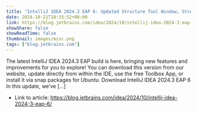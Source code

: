 ```yaml
---
title: "IntelliJ IDEA 2024.3 EAP 6: Updated Structure Tool Window, Streamlined GraalVM Native Image Debugging, and More"
date: 2024-10-21T10:33:52+00:00
link: https://blog.jetbrains.com/idea/2024/10/intellij-idea-2024-3-eap-6/
showShare: false
showReadTime: false
thumbnail: images/misc.png
tags: ["blog.jetbrains.com"]
---
```

The latest IntelliJ IDEA 2024.3 EAP build is here, bringing new features and improvements for you to explore! You can download this version from our website, update directly from within the IDE, use the free Toolbox App, or install it via snap packages for Ubuntu. Download IntelliJ IDEA 2024.3 EAP 6 In this update, we’ve […]

- Link to article: https://blog.jetbrains.com/idea/2024/10/intellij-idea-2024-3-eap-6/